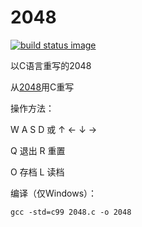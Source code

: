 # 2048

[![build status image](https://travis-ci.org/poly000/2048.svg?branch=master)](https://travis-ci.org/poly000/2048)

以C语言重写的2048

从[2048](https://github.com/gabrielecirulli/2048)用C重写

操作方法：

W A S D 或 ↑ ← ↓ →

Q 退出 R 重置

O 存档 L 读档

编译（仅Windows）：

```
gcc -std=c99 2048.c -o 2048
```
